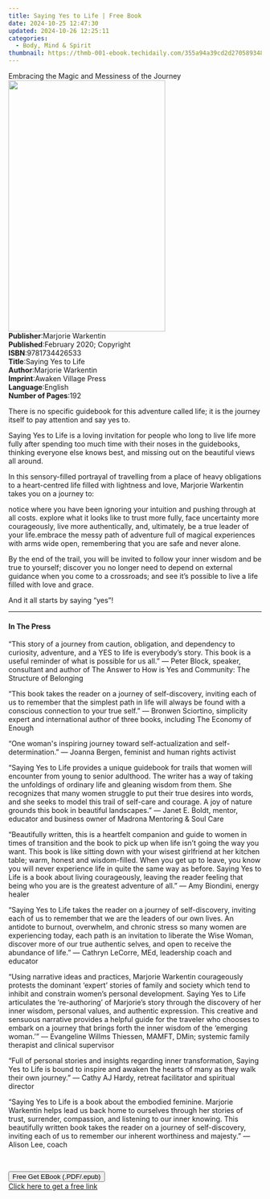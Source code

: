 ```yaml
---
title: Saying Yes to Life | Free Book
date: 2024-10-25 12:47:30
updated: 2024-10-26 12:25:11
categories:
  - Body, Mind & Spirit
thumbnail: https://thmb-001-ebook.techidaily.com/355a94a39cd2d2705893488fa1e7580bff8cb8608a6fff915042455a01cae116.jpg
---
```

<main id="book-container">
  <div class="flex flex-col">
    <div class="book-brief flex-1 py-6 px-4 sm:p-6 md:py-10 md:px-8">
      <!-- brief-->
      <div class="book-brief-main">
        Embracing the Magic and Messiness of the Journey
      </div>
    </div>
    <div
      class="book-meta-info flex-1 grid gap-4 col-start-1 col-end-3 row-start-1 sm:mb-6 sm:grid-cols-4 lg:gap-6 lg:col-start-2 lg:row-end-6 lg:row-span-6 lg:mb-0"
    >
      <div
        class="book-meta-info-left place-content-center mt-4 p-4 text-sm leading-6 col-start-2 col-span-2 dark:text-slate-400"
      >
        <img
          class="w-full h-500 object-cover rounded-lg sm:h-255 sm:col-span-2 lg:col-span-full"
          src="https://img-001-ebook.techidaily.com/82bcf63a65e39ef62a596b7f62a45015166eda7e4b2561102bfda7b2a8a41905.jpg"
          alt=""
          width="312"
          height="500"
        />
      </div>
      <div
        class="book-meta-info-right mt-2 col-start-1 row-start-2 col-span-3 self-center"
      >
        <!-- meta data  -->
        <div class="flex flex-col px-4 md:px-8">
          <div class="flex-1">
            <strong>Publisher</strong>:<span class="px-2"
              >Marjorie Warkentin</span
            >
          </div>
          <div class="flex-1">
            <strong>Published</strong>:<span class="px-2"
              >February 2020; Copyright</span
            >
          </div>
          <div class="flex-1">
            <strong>ISBN</strong>:<span class="px-2">9781734426533</span>
          </div>
          <div class="flex-1">
            <strong>Title</strong>:<span class="px-2">Saying Yes to Life</span>
          </div>
          <div class="flex-1">
            <strong>Author</strong>:<span class="px-2">Marjorie Warkentin</span>
          </div>
          <div class="flex-1">
            <strong>Imprint</strong>:<span class="px-2"
              >Awaken Village Press</span
            >
          </div>
          <div class="flex-1">
            <strong>Language</strong>:<span class="px-2">English</span>
          </div>
          <div class="flex-1">
            <strong>Number of Pages</strong>:<span class="px-2">192</span>
          </div>
        </div>
      </div>
    </div>
    <div class="book-description flex-1 py-6 px-4 sm:p-6 md:py-10 md:px-8">
      <div class="book-description-main">
        <div accordion-content="" id="description">
          <p>
            There is no specific guidebook for this adventure called life; it is
            the journey itself to pay attention and say yes to.
          </p>
          <p>
            Saying Yes to Life is a loving invitation for people who long to
            live life more fully after spending too much time with their noses
            in the guidebooks, thinking everyone else knows best, and missing
            out on the beautiful views all around.
          </p>
          <p>
            In this sensory-filled portrayal of travelling from a place of heavy
            obligations to a heart-centred life filled with lightness and love,
            Marjorie Warkentin takes you on a journey to:
          </p>
          notice where you have been ignoring your intuition and pushing through
          at all costs.&nbsp;explore what it looks like to trust more fully,
          face uncertainty more courageously, live more authentically, and,
          ultimately, be a true leader of your life.embrace the messy path of
          adventure full of magical experiences with arms wide open, remembering
          that you are safe and never alone.&nbsp;
          <p>
            By the end of the trail, you will be invited to follow your inner
            wisdom and be true to yourself; discover you no longer need to
            depend on external guidance when you come to a crossroads; and see
            it’s possible to live a life filled with love and grace.
          </p>
          <p>And it all starts by saying “yes”!&nbsp;</p>
        </div>
        <div class="accordion-fader"></div>
      </div>
    </div>
    <div class="book-excerpts flex-1 py-6 px-4 sm:p-6 md:py-10 md:px-8">
      <!-- excerpts-->
      <div class="book-excerpts-main">
        <hr />
        <h4 class="placeholder placeholder-heading">
          <span>In The Press</span>
        </h4>
        <p></p>
        <p>
          “This story of a journey from caution, obligation, and dependency to
          curiosity, adventure, and a YES to life is everybody’s story. This
          book is a useful reminder of what is possible for us all.” — Peter
          Block, speaker, consultant and author of The Answer to How is Yes and
          Community: The Structure of Belonging
        </p>
        <p>
          “This book takes the reader on a journey of self-discovery, inviting
          each of us to remember that the simplest path in life will always be
          found with a conscious connection to your true self.”&nbsp;— Bronwen
          Sciortino, simplicity expert and international author of three books,
          including The Economy of Enough
        </p>
        <p>
          “One woman's inspiring journey toward self-actualization and
          self-determination.” — Joanna Bergen, feminist and human rights
          activist
        </p>
        <p>
          “Saying Yes to Life provides a unique guidebook for trails that women
          will encounter from young to senior adulthood. The writer has a way of
          taking the unfoldings of ordinary life and gleaning wisdom from them.
          She recognizes that many women struggle to put their true desires into
          words, and she seeks to model this trail of self-care and courage. A
          joy of nature grounds this book in beautiful landscapes.” — Janet E.
          Boldt, mentor, educator and business owner of Madrona Mentoring &amp;
          Soul Care
        </p>
        <p>
          “Beautifully written, this is a heartfelt companion and guide to women
          in times of transition and the book to pick up when life isn’t going
          the way you want. This book is like sitting down with your wisest
          girlfriend at her kitchen table; warm, honest and wisdom-filled. When
          you get up to leave, you know you will never experience life in quite
          the same way as before. Saying Yes to Life is a book about living
          courageously, leaving the reader feeling that being who you are is the
          greatest adventure of all.” — Amy Biondini, energy healer
        </p>
        <p>
          “Saying Yes to Life takes the reader on a journey of self-discovery,
          inviting each of us to remember that we are the leaders of our own
          lives. An antidote to burnout, overwhelm, and chronic stress so many
          women are experiencing today, each path is an invitation to liberate
          the Wise Woman, discover more of our true authentic selves, and open
          to receive the abundance of life.” — Cathryn LeCorre, MEd, leadership
          coach and educator
        </p>
        <p>
          “Using narrative ideas and practices, Marjorie Warkentin courageously
          protests the dominant ‘expert’ stories of family and society which
          tend to inhibit and constrain women’s personal development. Saying Yes
          to Life articulates the ‘re-authoring’ of Marjorie’s story through the
          discovery of her inner wisdom, personal values, and authentic
          expression. This creative and sensuous narrative provides a helpful
          guide for the traveler who chooses to embark on a journey that brings
          forth the inner wisdom of the ‘emerging woman.’” — Evangeline Willms
          Thiessen, MAMFT, DMin; systemic family therapist and clinical
          supervisor
        </p>
        <p>
          “Full of personal stories and insights regarding inner transformation,
          Saying Yes to Life is bound to inspire and awaken the hearts of many
          as they walk their own journey.” — Cathy AJ Hardy, retreat facilitator
          and spiritual director
        </p>
        <p>
          “Saying Yes to Life is a book about the embodied feminine. Marjorie
          Warkentin helps lead us back home to ourselves through her stories of
          trust, surrender, compassion, and listening to our inner knowing. This
          beautifully written book takes the reader on a journey of
          self-discovery, inviting each of us to remember our inherent
          worthiness and majesty.” — Alison Lee, coach
        </p>
        <p>&nbsp;</p>
        <p></p>
      </div>
    </div>
    <div
      class="book-about-author flex-1 py-6 px-4 sm:p-6 md:py-10 md:px-8"
    ></div>
    <div class="book-free-get flex-1 py-6 px-4 sm:p-6 md:py-10 md:px-8">
      <button
        id="btn-free-get"
        class="bg-blue-500 hover:bg-blue-700 text-white font-bold py-2 px-4 rounded"
      >
        Free Get EBook (.PDF/.epub)
      </button>
      <div id="countdown-display" class="px-2 text-lg mt-2"></div>
      <a
        id="free-link"
        class="hidden bg-blue-500 hover:bg-blue-700 text-white font-bold py-2 px-4 rounded"
        href="https://www.ebooks.com/en-us/book/209940611/saying-yes-to-life/marjorie-warkentin/"
        target="_blank"
        >Click here to get a free link</a
      >
    </div>
    <script>
      let countdownTime = 0;
      let countdownInterval = null;
      document
        .getElementById('btn-free-get')
        .addEventListener('click', startCountdown);
      function startCountdown() {
        countdownTime = new Date().getTime() + 60000 * 3;
        countdownInterval = setInterval(updateCountdown, 1000);
        document.getElementById('btn-free-get').disabled = true;
        document
          .getElementById('btn-free-get')
          .classList.add('bg-gray-500', 'cursor-not-allowed');
      }
      function updateCountdown() {
        let currentTime = new Date().getTime();
        let timeLeft = countdownTime - currentTime;
        let secondsLeft = Math.floor(timeLeft / 1000);
        document.getElementById('countdown-display').innerHTML =
          `Remaining time: ${secondsLeft} seconds.`;
        if (secondsLeft <= 0) {
          clearInterval(countdownInterval);
          document.getElementById('btn-free-get').classList.add('hidden');
          document.getElementById('free-link').classList.remove('hidden');
          document.getElementById('countdown-display').innerHTML = '';
        }
      }
    </script>
  </div>
</main>
